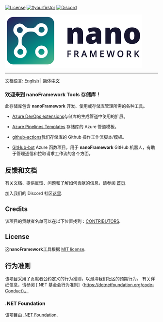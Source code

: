 [![License](https://img.shields.io/badge/License-MIT-blue.svg)](LICENSE) [![#yourfirstpr](https://img.shields.io/badge/first--timers--only-friendly-blue.svg)](https://github.com/nanoframework/Home/blob/main/CONTRIBUTING.md) [![Discord](https://img.shields.io/discord/478725473862549535.svg)](https://discord.gg/gCyBu8T)

![nanoFramework logo](https://github.com/nanoframework/Home/blob/main/resources/logo/nanoFramework-repo-logo.png)

---

文档语言: [English](README.md) | [简体中文](README.zh-cn.md)

### 欢迎来到 **nanoFramework** Tools 存储库！

此存储库包含 **nanoFramework** 开发、使用或存储库管理所需的各种工具。

- [Azure DevOps extensions](AzureDevOps)存储库的生成管道中使用的扩展。

- [Azure Pipelines Templates](azure-pipelines-templates) 存储库的 Azure 管道模板。

- [github-actions](github-actions)我们存储库的 Github 操作工作流脚本/模板。

- [GitHub-bot](AzureFunction-github-bot) Azure 函数项目，用于 **nanoFramework** GitHub 机器人，有助于管理通信和拉取请求工作流的各个方面。

## 反馈和文档

有关文档、提供反馈、问题和了解如何贡献的信息，请参阅 [首页](https://github.com/nanoframework/Home).

加入我们的 Discord 社区[这里](https://discord.gg/gCyBu8T).

## Credits

该项目的贡献者名单可以在以下位置找到：[CONTRIBUTORS](https://github.com/nanoframework/Home/blob/main/CONTRIBUTORS.md).

## License

这**nanoFramework**工具根据 [MIT license](LICENSE.md).

## 行为准则

该项目采用了贡献者公约定义的行为准则，以澄清我们社区的预期行为。
有关详细信息，请参阅 [.NET 基金会行为准则]（https://dotnetfoundation.org/code-Conduct）。

### .NET Foundation

该项目由 [.NET Foundation](https://dotnetfoundation.org).
